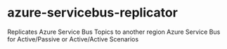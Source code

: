 # azure-servicebus-replicator
Replicates Azure Service Bus Topics to another region Azure Service Bus for Active/Passive or Active/Active Scenarios
